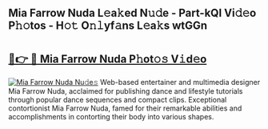 ## Mia Farrow Nuda L𝚎a𝚔ed N𝚞𝚍e - Part-kQI Vi𝚍𝚎o P𝚑𝚘tos - H𝚘𝚝 O𝚗𝚕yf𝚊ns L𝚎a𝚔s wtGGn

# <h2><a href="http://kf6yj7.oniu.top/?m=Mia+Farrow+Nuda">🔗👉 🔴 Mia Farrow Nuda P𝚑ot𝚘𝚜 V𝚒d𝚎o</a></h2>

[![Mia Farrow Nuda Nu𝚍e𝚜](https://i.imgur.com/0qMVB7G.gif)](http://kf6yj7.oniu.top/?m=Mia+Farrow+Nuda)
Web-based entertainer and multimedia designer Mia Farrow Nuda, acclaimed for publishing dance and lifestyle tutorials through popular dance sequences and compact clips. Exceptional contortionist Mia Farrow Nuda, famed for their remarkable abilities and accomplishments in contorting their body into various shapes.  
